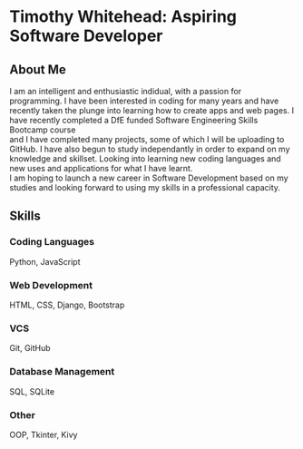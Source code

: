 # Timothy Whitehead: Aspiring Software Developer

## About Me

I am an intelligent and enthusiastic indidual, with a passion for programming. 
I have been interested in coding for many years and have recently taken the plunge into
learning how to create apps and web pages. I have recently completed a DfE funded Software Engineering Skills Bootcamp course  
and I have completed many projects, some of which I will be uploading to GitHub.
I have also begun to study independantly in order to expand on my knowledge and skillset. 
Looking into learning new coding languages and new uses and applications for what I have learnt.  
I am hoping to launch a new career in Software Development based on my studies and looking 
forward to using my skills in a professional capacity.

## Skills

### Coding Languages
Python, JavaScript

### Web Development
HTML, CSS, Django, Bootstrap

### VCS
Git, GitHub

### Database Management
SQL, SQLite

### Other
OOP, Tkinter, Kivy
